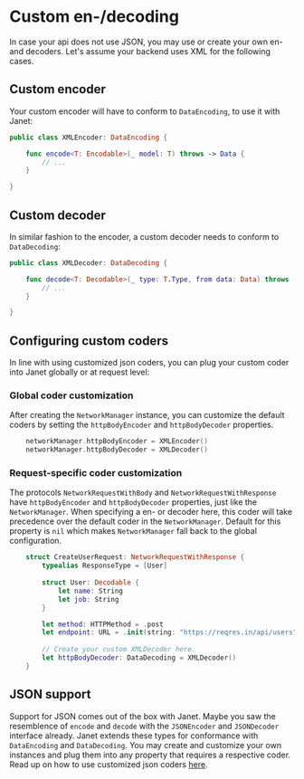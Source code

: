 #  Custom en-/decoding

In case your api does not use JSON, you may use or create your own en- and decoders. Let's assume your backend uses XML for the following cases.

## Custom encoder

Your custom encoder will have to conform to `DataEncoding`, to use it with Janet:

```swift
public class XMLEncoder: DataEncoding { 

    func encode<T: Encodable>(_ model: T) throws -> Data {
        // ...
    }

}
```

## Custom decoder

In similar fashion to the encoder, a custom decoder needs to conform to `DataDecoding`:

```swift
public class XMLDecoder: DataDecoding { 

    func decode<T: Decodable>(_ type: T.Type, from data: Data) throws -> T {
        // ...
    }

}
```

## Configuring custom coders

In line with using customized json coders, you can plug your custom coder into Janet globally or at request level:

### Global coder customization

After creating the `NetworkManager` instance, you can customize the default coders by setting the `httpBodyEncoder` and `httpBodyDecoder` properties.

```swift
    networkManager.httpBodyEncoder = XMLEncoder()
    networkManager.httpBodyDecoder = XMLDecoder()
```

### Request-specific coder customization

The protocols `NetworkRequestWithBody` and `NetworkRequestWithResponse` have `httpBodyEncoder` and `httpBodyDecoder` properties, just like the `NetworkManager`. When specifying a en- or decoder here, this coder will take precedence over the default coder in the `NetworkManager`. Default for this property is `nil` which makes `NetworkManager` fall back to the global configuration.

```swift
    struct CreateUserRequest: NetworkRequestWithResponse {
        typealias ResponseType = [User]
        
        struct User: Decodable {
            let name: String
            let job: String
        }

        let method: HTTPMethod = .post
        let endpoint: URL = .init(string: "https://reqres.in/api/users")!
        
        // Create your custom XMLDecoder here.
        let httpBodyDecoder: DataDecoding = XMLDecoder()
    }
```

## JSON support

Support for JSON comes out of the box with Janet. Maybe you saw the resemblence of `encode` and `decode` with the `JSONEncoder` and `JSONDecoder` interface already. Janet extends these types for conformance with `DataEncoding` and `DataDecoding`. You may create and customize your own instances and plug them into any property that requires a respective coder. Read up on how to use customized json coders [here](Codable_Body.md#changing-default-coders).
